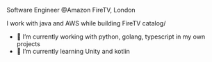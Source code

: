Software Engineer @Amazon FireTV, London

I work with java and AWS while building FireTV catalog/

- 🔭 I’m currently working with python, golang, typescript in my own projects
- 🌱 I’m currently learning Unity and kotlin


<!--
**erceeren/erceeren** is a ✨ _special_ ✨ repository because its `README.md` (this file) appears on your GitHub profile.

Here are some ideas to get you started:

- 🔭 I’m currently working on ...
- 🌱 I’m currently learning ...
- 👯 I’m looking to collaborate on ...
- 🤔 I’m looking for help with ...
- 💬 Ask me about ...
- 📫 How to reach me: ...
- 😄 Pronouns: ...
- ⚡ Fun fact: ...
-->
